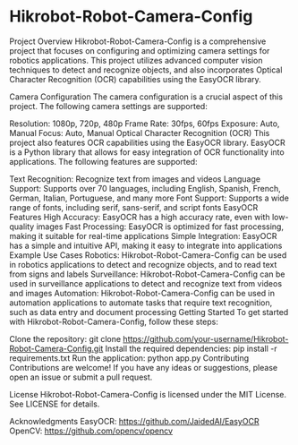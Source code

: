 Hikrobot-Robot-Camera-Config
=====================================

Project Overview
Hikrobot-Robot-Camera-Config is a comprehensive project that focuses on configuring and optimizing camera settings for robotics applications. This project utilizes advanced computer vision techniques to detect and recognize objects, and also incorporates Optical Character Recognition (OCR) capabilities using the EasyOCR library.

Camera Configuration
The camera configuration is a crucial aspect of this project. The following camera settings are supported:

Resolution: 1080p, 720p, 480p
Frame Rate: 30fps, 60fps
Exposure: Auto, Manual
Focus: Auto, Manual
Optical Character Recognition (OCR)
This project also features OCR capabilities using the EasyOCR library. EasyOCR is a Python library that allows for easy integration of OCR functionality into applications. The following features are supported:

Text Recognition: Recognize text from images and videos
Language Support: Supports over 70 languages, including English, Spanish, French, German, Italian, Portuguese, and many more
Font Support: Supports a wide range of fonts, including serif, sans-serif, and script fonts
EasyOCR Features
High Accuracy: EasyOCR has a high accuracy rate, even with low-quality images
Fast Processing: EasyOCR is optimized for fast processing, making it suitable for real-time applications
Simple Integration: EasyOCR has a simple and intuitive API, making it easy to integrate into applications
Example Use Cases
Robotics: Hikrobot-Robot-Camera-Config can be used in robotics applications to detect and recognize objects, and to read text from signs and labels
Surveillance: Hikrobot-Robot-Camera-Config can be used in surveillance applications to detect and recognize text from videos and images
Automation: Hikrobot-Robot-Camera-Config can be used in automation applications to automate tasks that require text recognition, such as data entry and document processing
Getting Started
To get started with Hikrobot-Robot-Camera-Config, follow these steps:

Clone the repository: git clone https://github.com/your-username/Hikrobot-Robot-Camera-Config.git
Install the required dependencies: pip install -r requirements.txt
Run the application: python app.py
Contributing
Contributions are welcome! If you have any ideas or suggestions, please open an issue or submit a pull request.

License
Hikrobot-Robot-Camera-Config is licensed under the MIT License. See LICENSE for details.

Acknowledgments
EasyOCR: https://github.com/JaidedAI/EasyOCR
OpenCV: https://github.com/opencv/opencv
